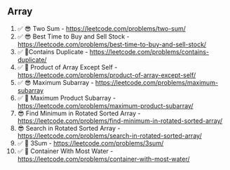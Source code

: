 ## Array

1. ✅ 😎 Two Sum - https://leetcode.com/problems/two-sum/
2. ✅ 😎 Best Time to Buy and Sell Stock - https://leetcode.com/problems/best-time-to-buy-and-sell-stock/
3. ✅ 💩Contains Duplicate - https://leetcode.com/problems/contains-duplicate/
4. ✅ 💩 Product of Array Except Self - https://leetcode.com/problems/product-of-array-except-self/
5. ✅ 😎 Maximum Subarray - https://leetcode.com/problems/maximum-subarray
6. ✅ 💩 Maximum Product Subarray - https://leetcode.com/problems/maximum-product-subarray/
7. 😎 Find Minimum in Rotated Sorted Array - https://leetcode.com/problems/find-minimum-in-rotated-sorted-array/
8. 😎 Search in Rotated Sorted Array - https://leetcode.com/problems/search-in-rotated-sorted-array/
9. ✅ 🤡 3Sum - https://leetcode.com/problems/3sum/
10. ✅ 🤡 Container With Most Water - https://leetcode.com/problems/container-with-most-water/
